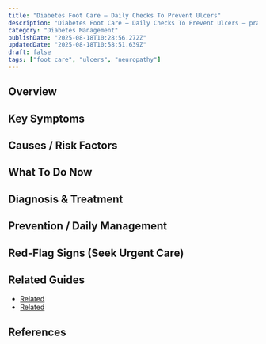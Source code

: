 ```yaml
---
title: "Diabetes Foot Care — Daily Checks To Prevent Ulcers"
description: "Diabetes Foot Care — Daily Checks To Prevent Ulcers — practical, plain-language guidance."
category: "Diabetes Management"
publishDate: "2025-08-18T10:28:56.272Z"
updatedDate: "2025-08-18T10:58:51.639Z"
draft: false
tags: ["foot care", "ulcers", "neuropathy"]
---
```


## Overview

## Key Symptoms

## Causes / Risk Factors

## What To Do Now

## Diagnosis & Treatment

## Prevention / Daily Management

## Red-Flag Signs (Seek Urgent Care)

## Related Guides
- [Related](/guides/understanding-hba1c-and-why-it-matters-for-diabetes-management/)
- [Related](/guides/blood-glucose-testing/)

## References

